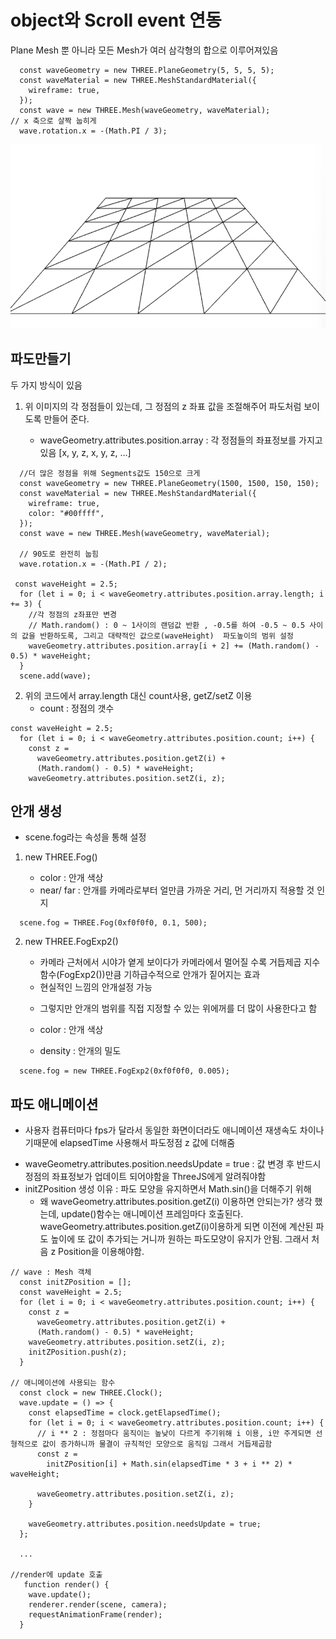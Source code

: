 # object와 Scroll event 연동

Plane Mesh 뿐 아니라 모든 Mesh가 여러 삼각형의 합으로 이루어져있음

```
  const waveGeometry = new THREE.PlaneGeometry(5, 5, 5, 5);
  const waveMaterial = new THREE.MeshStandardMaterial({
    wireframe: true,
  });
  const wave = new THREE.Mesh(waveGeometry, waveMaterial);
// x 축으로 살짝 눕히게
  wave.rotation.x = -(Math.PI / 3);
```

![Mesh](./readme_image.png)

## 파도만들기

두 가지 방식이 있음

1. 위 이미지의 각 정점들이 있는데, 그 정점의 z 좌표 값을 조절해주어 파도처럼 보이도록 만들어 준다.

   - waveGeometry.attributes.position.array : 각 정점들의 좌표정보를 가지고 있음 [x, y, z, x, y, z, ...]

```
  //더 많은 정점을 위해 Segments값도 150으로 크게
  const waveGeometry = new THREE.PlaneGeometry(1500, 1500, 150, 150);
  const waveMaterial = new THREE.MeshStandardMaterial({
    wireframe: true,
    color: "#00ffff",
  });
  const wave = new THREE.Mesh(waveGeometry, waveMaterial);

  // 90도로 완전히 눕힘
  wave.rotation.x = -(Math.PI / 2);

 const waveHeight = 2.5;
  for (let i = 0; i < waveGeometry.attributes.position.array.length; i += 3) {
    //각 정점의 z좌표만 변경
    // Math.random() : 0 ~ 1사이의 랜덤값 반환 , -0.5를 하여 -0.5 ~ 0.5 사이의 값을 반환하도록, 그리고 대략적인 값으로(waveHeight)  파도높이의 범위 설정
    waveGeometry.attributes.position.array[i + 2] += (Math.random() - 0.5) * waveHeight;
  }
  scene.add(wave);
```

2. 위의 코드에서 array.length 대신 count사용, getZ/setZ 이용
   - count : 정점의 갯수

```
const waveHeight = 2.5;
  for (let i = 0; i < waveGeometry.attributes.position.count; i++) {
    const z =
      waveGeometry.attributes.position.getZ(i) +
      (Math.random() - 0.5) * waveHeight;
    waveGeometry.attributes.position.setZ(i, z);
```

## 안개 생성

- scene.fog라는 속성을 통해 설정

1. new THREE.Fog()

   - color : 안개 색상
   - near/ far : 안개를 카메라로부터 얼만큼 가까운 거리, 먼 거리까지 적용할 것 인지

```
  scene.fog = THREE.Fog(0xf0f0f0, 0.1, 500);
```

2. new THREE.FogExp2()

   - 카메라 근처에서 시야가 옅게 보이다가 카메라에서 멀어질 수록 거듭제곱 지수함수(FogExp2())만큼 기하급수적으로 안개가 짙어지는 효과
   - 현실적인 느낌의 안개설정 가능

   * 그렇지만 안개의 범위를 직접 지정할 수 있는 위에꺼를 더 많이 사용한다고 함

   * color : 안개 색상
   * density : 안개의 밀도

```
  scene.fog = new THREE.FogExp2(0xf0f0f0, 0.005);
```

## 파도 애니메이션

- 사용자 컴퓨터마다 fps가 달라서 동일한 화면이더라도 애니메이션 재생속도 차이나기때문에 elapsedTime 사용해서 파도정점 z 값에 더해줌

* waveGeometry.attributes.position.needsUpdate = true : 값 변경 후 반드시 정점의 좌표정보가 업데이트 되어야함을 ThreeJS에게 알려줘야함
* initZPosition 생성 이유 : 파도 모양을 유지하면서 Math.sin()을 더해주기 위해
  - 왜 waveGeometry.attributes.position.getZ(i) 이용하면 안되는가? 생각 했는데, update()함수는 애니메이션 프레임마다 호출된다. waveGeometry.attributes.position.getZ(i)이용하게 되면 이전에 계산된 파도 높이에 또 값이 추가되는 거니까 원하는 파도모양이 유지가 안됨. 그래서 처음 z Position을 이용해야함.

```
// wave : Mesh 객체
  const initZPosition = [];
  const waveHeight = 2.5;
  for (let i = 0; i < waveGeometry.attributes.position.count; i++) {
    const z =
      waveGeometry.attributes.position.getZ(i) +
      (Math.random() - 0.5) * waveHeight;
    waveGeometry.attributes.position.setZ(i, z);
    initZPosition.push(z);
  }

// 애니메이션에 사용되는 함수
  const clock = new THREE.Clock();
  wave.update = () => {
    const elapsedTime = clock.getElapsedTime();
    for (let i = 0; i < waveGeometry.attributes.position.count; i++) {
      // i ** 2 : 정점마다 움직이는 높낮이 다르게 주기위해 i 이용, i만 주게되면 선형적으로 값이 증가하니까 물결이 규칙적인 모양으로 움직임 그래서 거듭제곱함
      const z =
        initZPosition[i] + Math.sin(elapsedTime * 3 + i ** 2) * waveHeight;

      waveGeometry.attributes.position.setZ(i, z);
    }

    waveGeometry.attributes.position.needsUpdate = true;
  };

  ...

//render에 update 호출
   function render() {
    wave.update();
    renderer.render(scene, camera);
    requestAnimationFrame(render);
  }
```
